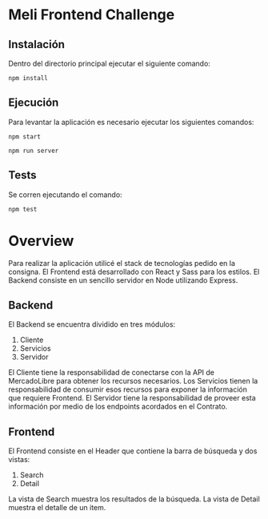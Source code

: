 # Meli Frontend Challenge

## Instalación

Dentro del directorio principal ejecutar el siguiente comando:

`npm install`

## Ejecución

Para levantar la aplicación es necesario ejecutar los siguientes comandos:

`npm start`

`npm run server`

## Tests

Se corren ejecutando el comando:

`npm test`

# Overview

Para realizar la aplicación utilicé el stack de tecnologías pedido en la consigna.
El Frontend está desarrollado con React y Sass para los estilos.
El Backend consiste en un sencillo servidor en Node utilizando Express.

## Backend

El Backend se encuentra dividido en tres módulos:

1. Cliente
2. Servicios
3. Servidor

El Cliente tiene la responsabilidad de conectarse con la API de MercadoLibre para obtener los recursos necesarios.
Los Servicios tienen la responsabilidad de consumir esos recursos para exponer la información que requiere Frontend.
El Servidor tiene la responsabilidad de proveer esta información por medio de los endpoints acordados en el Contrato.

## Frontend

El Frontend consiste en el Header que contiene la barra de búsqueda y dos vistas:

1. Search
2. Detail

La vista de Search muestra los resultados de la búsqueda.
La vista de Detail muestra el detalle de un item.
